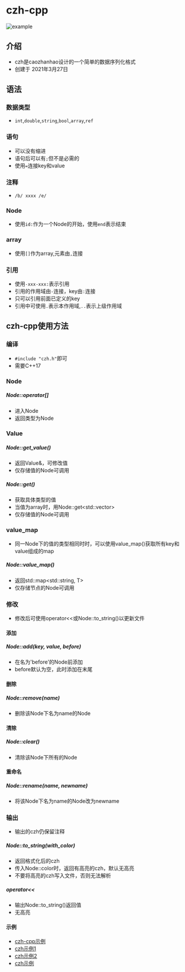 # czh-cpp
![example](https://gitee.com/cmvy2020/czh-cpp/raw/master/examples/example.png)
## 介绍
- czh是caozhanhao设计的一个简单的数据序列化格式
- 创建于 2021年3月27日
## 语法
### 数据类型
- `int`,`double`,`string`,`bool`,`array`,`ref`
### 语句
- 可以没有缩进
- 语句后可以有`;`但不是必需的
- 使用`=`连接key和value
### 注释
- `/b/ xxxx /e/`
### Node
- 使用`id:`作为一个Node的开始，使用`end`表示结束
### array
- 使用`[]`作为array,元素由`,`连接
### 引用
- 使用`-xxx-xxx:`表示引用
- 引用的作用域由`-`连接，key由`:`连接
- 只可以引用前面已定义的key
- 引用中可使用`.`表示本作用域,`..`表示上级作用域
## czh-cpp使用方法
### 编译
- `#include "czh.h"`即可
- 需要C++17
### Node
##### Node::operator[]
- 进入Node
- 返回类型为Node
### Value
##### Node::get_value()
- 返回Value&，可修改值
- 仅存储值的Node可调用
##### Node::get<T>()
- 获取具体类型的值
- 当值为array时，用Node::get<std::vector<T>>
- 仅存储值的Node可调用
### value_map
- 同一Node下的值的类型相同时时，可以使用value_map()获取所有key和value组成的map
##### Node::value_map<T>()
- 返回std::map<std::string, T>
- 仅存储节点的Node可调用
### 修改
- 修改后可使用operator<<或Node::to_string()以更新文件
#### 添加
##### Node::add(key, value, before)
- 在名为'before'的Node前添加
- before默认为空，此时添加在末尾
#### 删除
##### Node::remove(name)
- 删除该Node下名为name的Node
#### 清除
##### Node::clear()
- 清除该Node下所有的Node
#### 重命名
##### Node::rename(name, newname)
- 将该Node下名为name的Node改为newname
### 输出
- 输出的czh仍保留注释
##### Node::to_string(with_color)
- 返回格式化后的czh
- 传入Node::color时，返回有高亮的czh，默认无高亮
- 不要将高亮的czh写入文件，否则无法解析
##### operator<<
- 输出Node::to_string()返回值
- 无高亮
#### 示例
- [czh-cpp示例](https://gitee.com/cmvy2020/czh-cpp/blob/master/examples/cpp/example.cpp)
- [czh示例1](https://gitee.com/cmvy2020/czh-cpp/blob/master/examples/czh/example.czh)
- [czh示例2](https://gitee.com/cmvy2020/czh-cpp/blob/master/examples/czh/onelinetest.czh)
- [czh示例](https://gitee.com/cmvy2020/wxserver/blob/main/config.czh)